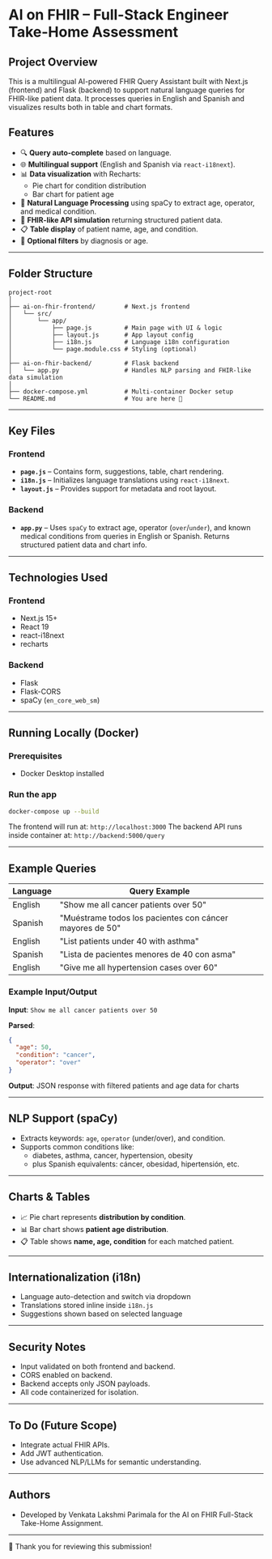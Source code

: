 # AI on FHIR – Full-Stack Engineer Take-Home Assessment

## Project Overview
This is a multilingual AI-powered FHIR Query Assistant built with Next.js (frontend) and Flask (backend) to support natural language queries for FHIR-like patient data. It processes queries in English and Spanish and visualizes results both in table and chart formats.

## Features
- 🔍 **Query auto-complete** based on language.
- 🌐 **Multilingual support** (English and Spanish via `react-i18next`).
- 📊 **Data visualization** with Recharts:
  - Pie chart for condition distribution
  - Bar chart for patient age
- 🧠 **Natural Language Processing** using spaCy to extract age, operator, and medical condition.
- 🧾 **FHIR-like API simulation** returning structured patient data.
- 📋 **Table display** of patient name, age, and condition.
- 🎯 **Optional filters** by diagnosis or age.

---

## Folder Structure
```
project-root
│
├── ai-on-fhir-frontend/        # Next.js frontend
│   └── src/
│       └── app/
│           ├── page.js         # Main page with UI & logic
│           ├── layout.js       # App layout config
│           ├── i18n.js         # Language i18n configuration
│           └── page.module.css # Styling (optional)
│
├── ai-on-fhir-backend/         # Flask backend
│   └── app.py                  # Handles NLP parsing and FHIR-like data simulation
│
├── docker-compose.yml          # Multi-container Docker setup
└── README.md                   # You are here 🧾
```

---

## Key Files

### Frontend
- **`page.js`** – Contains form, suggestions, table, chart rendering.
- **`i18n.js`** – Initializes language translations using `react-i18next`.
- **`layout.js`** – Provides support for metadata and root layout.

### Backend
- **`app.py`** – Uses `spaCy` to extract age, operator (`over`/`under`), and known medical conditions from queries in English or Spanish. Returns structured patient data and chart info.

---

## Technologies Used

### Frontend
- Next.js 15+
- React 19
- react-i18next
- recharts

### Backend
- Flask
- Flask-CORS
- spaCy (`en_core_web_sm`)

---

## Running Locally (Docker)

### Prerequisites
- Docker Desktop installed

### Run the app
```bash
docker-compose up --build
```
The frontend will run at: `http://localhost:3000`
The backend API runs inside container at: `http://backend:5000/query`

---

## Example Queries

| Language | Query Example                                           |
|----------|----------------------------------------------------------|
| English  | "Show me all cancer patients over 50"                   |
| Spanish  | "Muéstrame todos los pacientes con cáncer mayores de 50"|
| English  | "List patients under 40 with asthma"                    |
| Spanish  | "Lista de pacientes menores de 40 con asma"             |
| English  | "Give me all hypertension cases over 60"               |

### Example Input/Output

**Input**: `Show me all cancer patients over 50`

**Parsed**: 
```json
{
  "age": 50,
  "condition": "cancer",
  "operator": "over"
}
```

**Output**: JSON response with filtered patients and age data for charts

---

## NLP Support (spaCy)
- Extracts keywords: `age`, `operator` (under/over), and condition.
- Supports common conditions like:
  - diabetes, asthma, cancer, hypertension, obesity
  - plus Spanish equivalents: cáncer, obesidad, hipertensión, etc.

---

## Charts & Tables
- 📈 Pie chart represents **distribution by condition**.
- 📊 Bar chart shows **patient age distribution**.
- 📋 Table shows **name, age, condition** for each matched patient.


---

## Internationalization (i18n)
- Language auto-detection and switch via dropdown
- Translations stored inline inside `i18n.js`
- Suggestions shown based on selected language

---

## Security Notes
- Input validated on both frontend and backend.
- CORS enabled on backend.
- Backend accepts only JSON payloads.
- All code containerized for isolation.

---

## To Do (Future Scope)
- Integrate actual FHIR APIs.
- Add JWT authentication.
- Use advanced NLP/LLMs for semantic understanding.

---

## Authors
- Developed by Venkata Lakshmi Parimala for the AI on FHIR Full-Stack Take-Home Assignment.

---

📝 Thank you for reviewing this submission!
